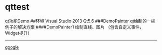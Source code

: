 # qttest
qt功能Demo
##环境
Visual Studio 2013
Qt5.6
###DemoPainter
qt绘制的一些例子的解决方案
####DemoPainter1
绘制直线、图片
（包含自定义事件，Widget提升）
- - - - -
[google](http://www.google.com)